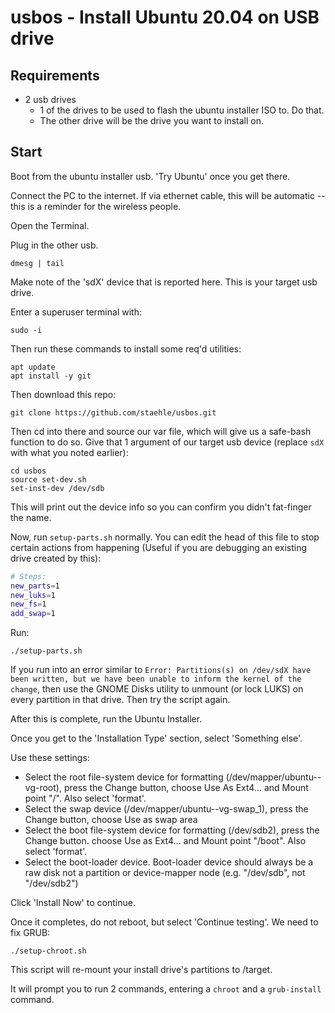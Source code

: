 # usbos - Install Ubuntu 20.04 on USB drive

## Requirements

  * 2 usb drives
    * 1 of the drives to be used to flash the ubuntu installer ISO to.  Do that.
	* The other drive will be the drive you want to install on.


## Start

Boot from the ubuntu installer usb.  'Try Ubuntu' once you get there.

Connect the PC to the internet.  If via ethernet cable, this will be automatic -- this is a reminder for the wireless people.

Open the Terminal.

Plug in the other usb.

```
dmesg | tail
```

Make note of the 'sdX' device that is reported here.  This is your target usb drive.

Enter a superuser terminal with:

```
sudo -i
````

Then run these commands to install some req'd utilities:

```
apt update
apt install -y git
```

Then download this repo:

```
git clone https://github.com/staehle/usbos.git
```

Then cd into there and source our var file, which will give us a safe-bash function to do so. Give that 1 argument of our target usb device (replace `sdX` with what you noted earlier):

```
cd usbos
source set-dev.sh
set-inst-dev /dev/sdb
```

This will print out the device info so you can confirm you didn't fat-finger the name.

Now, run `setup-parts.sh` normally.  You can edit the head of this file to stop certain actions from happening (Useful if you are debugging an existing drive created by this):

```bash
# Steps:
new_parts=1
new_luks=1
new_fs=1
add_swap=1
```

Run:

```
./setup-parts.sh
```

If you run into an error similar to `Error: Partitions(s) on /dev/sdX have been written, but we have been unable to inform the kernel of the change`, then use the GNOME Disks utility to unmount (or lock LUKS) on every partition in that drive.  Then try the script again.

After this is complete, run the Ubuntu Installer.

Once you get to the 'Installation Type' section, select 'Something else'.

Use these settings:

 * Select the root file-system device for formatting (/dev/mapper/ubuntu--vg-root), press the Change button, choose Use As Ext4... and Mount point "/". Also select 'format'.
 * Select the swap device (/dev/mapper/ubuntu--vg-swap_1), press the Change button, choose Use as swap area
 * Select the boot file-system device for formatting (/dev/sdb2), press the Change button. choose Use as Ext4... and Mount point "/boot". Also select 'format'.
 * Select the boot-loader device. Boot-loader device should always be a raw disk not a partition or device-mapper node (e.g. "/dev/sdb", not "/dev/sdb2")

Click 'Install Now' to continue.

Once it completes, do not reboot, but select 'Continue testing'.  We need to fix GRUB:

```
./setup-chroot.sh
```

This script will re-mount your install drive's partitions to /target.

It will prompt you to run 2 commands, entering a `chroot` and a `grub-install` command.

